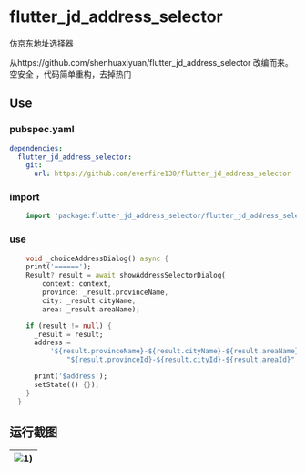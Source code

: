 # flutter_jd_address_selector

仿京东地址选择器

从https://github.com/shenhuaxiyuan/flutter_jd_address_selector 改编而来。空安全 ，代码简单重构，去掉热门

## Use

### pubspec.yaml

```yaml
dependencies:
  flutter_jd_address_selector:
    git:
      url: https://github.com/everfire130/flutter_jd_address_selector
```

### import

```dart
    import 'package:flutter_jd_address_selector/flutter_jd_address_selector.dart';
```

### use

```dart
    void _choiceAddressDialog() async {
    print('======');
    Result? result = await showAddressSelectorDialog(
        context: context,
        province: _result.provinceName,
        city: _result.cityName,
        area: _result.areaName);

    if (result != null) {
      _result = result;
      address =
          '${result.provinceName}-${result.cityName}-${result.areaName}\n' +
              "${result.provinceId}-${result.cityId}-${result.areaId}";

      print('$address');
      setState(() {});
    }
  }
```

## 运行截图

| ![1](https://github.com/shenhuaxiyuan/flutter_jd_address_selector/blob/master/screen_pic/Screenshot_1591667475.png)) |
| :------------------------------------------------------------------------------------------------------------------: |

